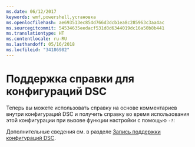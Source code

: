 ```yaml
---
ms.date: 06/12/2017
keywords: wmf,powershell,установка
ms.openlocfilehash: ae693513ec854d766d3dcb1ea8c285963c3aa4ac
ms.sourcegitcommit: 54534635eedacf531d8d6344019dc16a50b8b441
ms.translationtype: HT
ms.contentlocale: ru-RU
ms.lasthandoff: 05/16/2018
ms.locfileid: "34186982"
---
```

# <a name="help-support-for-dsc-configurations"></a>Поддержка справки для конфигураций DSC

Теперь вы можете использовать справку на основе комментариев внутри конфигураций DSC и получить справку во время использования этой конфигурации при вызове функции настройки с помощью `-?`:

Дополнительные сведения см. в разделе [Запись поддержки конфигураций DSC](https://msdn.microsoft.com/powershell/dsc/confighelp).
